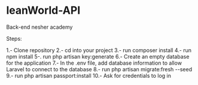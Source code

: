 # leanWorld-API
 Back-end nesher academy

Steps:

1.- Clone repository
2.- cd into your project
3.- run composer install
4.- run npm install
5-. run php artisan key:generate
6.- Create an empty database for the application
7.- In the .env file, add database information to allow Laravel to connect to the database
8.- run php artisan migrate:fresh --seed
9.- run php artisan passport:install
10.- Ask for credentials to log in
